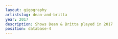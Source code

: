 ```yaml
---
layout: gigography
artistslug: dean-and-britta
year: 2017
description: Shows Dean & Britta played in 2017
position: database-4
---
```

